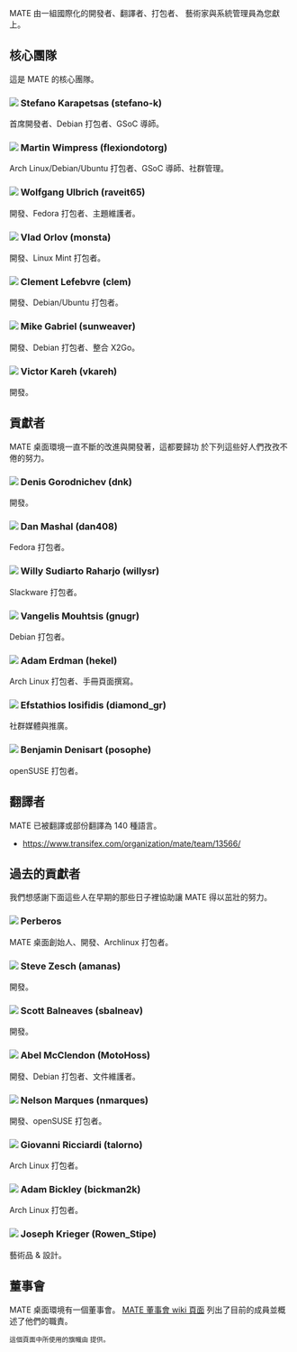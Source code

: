 <!--
.. link:
.. description:
.. tags:
.. date: 2011-12-05 07:25:21
.. title: 團隊
.. slug: team
-->

MATE 由一組國際化的開發者、翻譯者、打包者、
藝術家與系統管理員為您獻上。

## 核心團隊

這是 MATE 的核心團隊。

### ![](/assets/img/flags/32/Italy.png) Stefano Karapetsas (stefano-k)

首席開發者、Debian 打包者、GSoC 導師。

### ![](/assets/img/flags/32/United%20Kingdom\(Great%20Britain\).png) Martin Wimpress (flexiondotorg)

Arch Linux/Debian/Ubuntu 打包者、GSoC 導師、社群管理。

### ![](/assets/img/flags/32/Germany.png) Wolfgang Ulbrich (raveit65)

開發、Fedora 打包者、主題維護者。

### ![](/assets/img/flags/32/Russian%20Federation.png) Vlad Orlov (monsta)

開發、Linux Mint 打包者。

### ![](/assets/img/flags/32/France.png) Clement Lefebvre (clem)

開發、Debian/Ubuntu 打包者。

### ![](/assets/img/flags/32/Germany.png) Mike Gabriel (sunweaver)

開發、Debian 打包者、整合 X2Go。

### ![](/assets/img/flags/32/Puerto%20Rico.png) Victor Kareh (vkareh)

開發。

## 貢獻者

MATE 桌面環境一直不斷的改進與開發著，這都要歸功
於下列這些好人們孜孜不倦的努力。

### ![](/assets/img/flags/32/Russian%20Federation.png) Denis Gorodnichev (dnk)

開發。

### ![](/assets/img/flags/32/USA.png) Dan Mashal (dan408)

Fedora 打包者。

### ![](/assets/img/flags/32/Indonesia.png) Willy Sudiarto Raharjo (willysr)

Slackware 打包者。

### ![](/assets/img/flags/32/Greece.png) Vangelis Mouhtsis (gnugr)

Debian 打包者。

### ![](/assets/img/flags/32/USA.png) Adam Erdman (hekel)

Arch Linux 打包者、手冊頁面撰寫。

### ![](/assets/img/flags/32/Greece.png) Efstathios Iosifidis (diamond_gr)

社群媒體與推廣。

### ![](/assets/img/flags/32/France.png) Benjamin Denisart (posophe)

openSUSE 打包者。

## 翻譯者

MATE 已被翻譯或部份翻譯為 140 種語言。

  * <https://www.transifex.com/organization/mate/team/13566/>

## 過去的貢獻者

我們想感謝下面這些人在早期的那些日子裡協助讓
MATE 得以茁壯的努力。

### ![](/assets/img/flags/32/Argentina.png) Perberos

MATE 桌面創始人、開發、Archlinux 打包者。

### ![](/assets/img/flags/32/USA.png) Steve Zesch (amanas)

開發。

### ![](/assets/img/flags/32/Canada.png) Scott Balneaves (sbalneav)

開發。

### ![](/assets/img/flags/32/USA.png) Abel McClendon (MotoHoss)

開發、Debian 打包者、文件維護者。

### ![](/assets/img/flags/32/Portugal.png) Nelson Marques (nmarques)

開發、openSUSE 打包者。

### ![](/assets/img/flags/32/Italy.png) Giovanni Ricciardi (talorno)

Arch Linux 打包者。

### ![](/assets/img/flags/32/USA.png) Adam Bickley (bickman2k)

Arch Linux 打包者。

### ![](/assets/img/flags/32/USA.png) Joseph Krieger (Rowen_Stipe)

藝術品 & 設計。

## 董事會

MATE 桌面環境有一個董事會。
[MATE 董事會 wiki 頁面](http://wiki.mate-desktop.com/board)
列出了目前的成員並概述了他們的職責。

<small>
這個頁面中所使用的旗幟由 <http://www.icondrawer.com> 提供。
</small>
